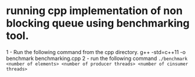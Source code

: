 # running cpp implementation of non blocking queue using benchmarking tool.


1 - Run the following command from the cpp directory.
g++ -std=c++11 -o benchmark benchmarking.cpp
2 - run the following command 
```./benchmark <number of elements> <number of producer threads> <number of cinsumer threads>```